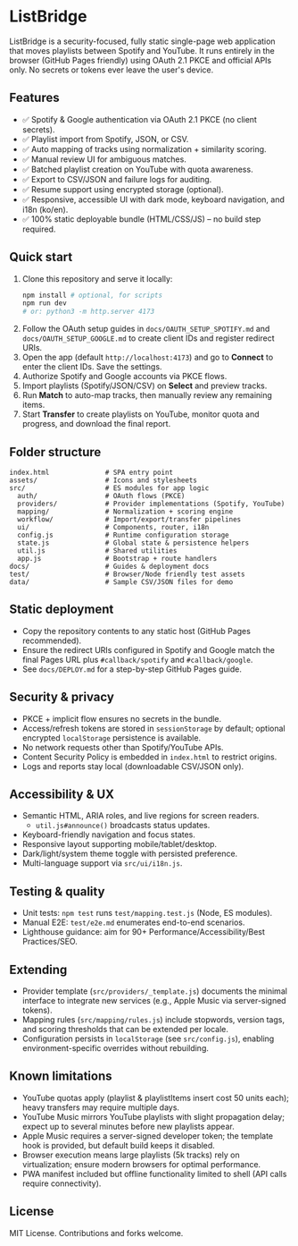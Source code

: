 # ListBridge

ListBridge is a security-focused, fully static single-page web application that moves playlists between Spotify and YouTube. It runs entirely in the browser (GitHub Pages friendly) using OAuth 2.1 PKCE and official APIs only. No secrets or tokens ever leave the user's device.

## Features

- ✅ Spotify & Google authentication via OAuth 2.1 PKCE (no client secrets).
- ✅ Playlist import from Spotify, JSON, or CSV.
- ✅ Auto mapping of tracks using normalization + similarity scoring.
- ✅ Manual review UI for ambiguous matches.
- ✅ Batched playlist creation on YouTube with quota awareness.
- ✅ Export to CSV/JSON and failure logs for auditing.
- ✅ Resume support using encrypted storage (optional).
- ✅ Responsive, accessible UI with dark mode, keyboard navigation, and i18n (ko/en).
- ✅ 100% static deployable bundle (HTML/CSS/JS) – no build step required.

## Quick start

1. Clone this repository and serve it locally:
   ```bash
   npm install # optional, for scripts
   npm run dev
   # or: python3 -m http.server 4173
   ```
2. Follow the OAuth setup guides in `docs/OAUTH_SETUP_SPOTIFY.md` and `docs/OAUTH_SETUP_GOOGLE.md` to create client IDs and register redirect URIs.
3. Open the app (default `http://localhost:4173`) and go to **Connect** to enter the client IDs. Save the settings.
4. Authorize Spotify and Google accounts via PKCE flows.
5. Import playlists (Spotify/JSON/CSV) on **Select** and preview tracks.
6. Run **Match** to auto-map tracks, then manually review any remaining items.
7. Start **Transfer** to create playlists on YouTube, monitor quota and progress, and download the final report.

## Folder structure

```
index.html              # SPA entry point
assets/                 # Icons and stylesheets
src/                    # ES modules for app logic
  auth/                 # OAuth flows (PKCE)
  providers/            # Provider implementations (Spotify, YouTube)
  mapping/              # Normalization + scoring engine
  workflow/             # Import/export/transfer pipelines
  ui/                   # Components, router, i18n
  config.js             # Runtime configuration storage
  state.js              # Global state & persistence helpers
  util.js               # Shared utilities
  app.js                # Bootstrap + route handlers
docs/                   # Guides & deployment docs
test/                   # Browser/Node friendly test assets
data/                   # Sample CSV/JSON files for demo
```

## Static deployment

- Copy the repository contents to any static host (GitHub Pages recommended).
- Ensure the redirect URIs configured in Spotify and Google match the final Pages URL plus `#callback/spotify` and `#callback/google`.
- See `docs/DEPLOY.md` for a step-by-step GitHub Pages guide.

## Security & privacy

- PKCE + implicit flow ensures no secrets in the bundle.
- Access/refresh tokens are stored in `sessionStorage` by default; optional encrypted `localStorage` persistence is available.
- No network requests other than Spotify/YouTube APIs.
- Content Security Policy is embedded in `index.html` to restrict origins.
- Logs and reports stay local (downloadable CSV/JSON only).

## Accessibility & UX

- Semantic HTML, ARIA roles, and live regions for screen readers.
  - `util.js#announce()` broadcasts status updates.
- Keyboard-friendly navigation and focus states.
- Responsive layout supporting mobile/tablet/desktop.
- Dark/light/system theme toggle with persisted preference.
- Multi-language support via `src/ui/i18n.js`.

## Testing & quality

- Unit tests: `npm test` runs `test/mapping.test.js` (Node, ES modules).
- Manual E2E: `test/e2e.md` enumerates end-to-end scenarios.
- Lighthouse guidance: aim for 90+ Performance/Accessibility/Best Practices/SEO.

## Extending

- Provider template (`src/providers/_template.js`) documents the minimal interface to integrate new services (e.g., Apple Music via server-signed tokens).
- Mapping rules (`src/mapping/rules.js`) include stopwords, version tags, and scoring thresholds that can be extended per locale.
- Configuration persists in `localStorage` (see `src/config.js`), enabling environment-specific overrides without rebuilding.

## Known limitations

- YouTube quotas apply (playlist & playlistItems insert cost 50 units each); heavy transfers may require multiple days.
- YouTube Music mirrors YouTube playlists with slight propagation delay; expect up to several minutes before new playlists appear.
- Apple Music requires a server-signed developer token; the template hook is provided, but default build keeps it disabled.
- Browser execution means large playlists (5k tracks) rely on virtualization; ensure modern browsers for optimal performance.
- PWA manifest included but offline functionality limited to shell (API calls require connectivity).

## License

MIT License. Contributions and forks welcome.
